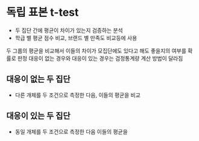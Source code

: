 # 독립 표본 t-test
- 두 집단 간에 평균이 차이가 있는지 검증하는 분석 
- 학급 별 평균 점수 비교, 브랜드 별 만족도 비교등에 사용 


두 그룹의 평균을 비교해서 이들의 차이가 모집단에도 있다고 해도 좋을지의 여부를 확률로 판정 
대응이 없는 경우와 대응이 있는 경우는 검정통계량 계산 방법이 달라짐 


## 대응이 없는 두 집단 
- 다른 개체를 두 조건으로 측정한 다음, 이들의 평균을 비교 


## 대응이 있는 두 집단 
- 동일 개체를 두 조건으로 측정한 다음 이들의 평균을 